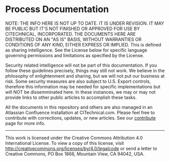 Process Documentation
====================================================

NOTE: THE INFO HERE IS NOT UP TO DATE. IT IS UNDER REVISION. IT MAY BE PUBLIC BUT IT'S NOT FINISHED OR APPROVED FOR USE BY CITECHNICAL, INCORPORATED. THE DOCUMENTS HERE ARE DISTRIBUTED ON AN "AS IS" BASIS, WITHOUT WARRANTIES OR CONDITIONS OF ANY KIND, EITHER EXPRESS OR IMPLIED. This is defined as sharing intelligence. See the License below for specific language governing permissions and limitations as specified by the License.

Security related intelligence will not be part of this documentation. If you follow these guidelines precisely, things may still not work. We believe in the philosophy of enlightenment and sharing, but we will not put our business at risk. Some security measures are also subject to U.S. Export controls, therefore this information may be needed for specific implementations but will NOT be dissemminated here. In these instances, we may or may not provide links to other public articles to accomplish these tasks.

All the documents in this repository and others are also managed in an Atlassian Confluence installation at CITechnical.com. Please feel free to contribute with corrections, updates, or new articles. See our [contribute](https://github.com/citechnical/server-docs/CONTRIBUTING.md) page for more info.

***

This work is licensed under the Creative Commons Attribution 4.0 International License. To view a copy of this license, visit http://creativecommons.org/licenses/by/4.0/legalcode or send a letter to Creative Commons, PO Box 1866, Mountain View, CA 94042, USA.